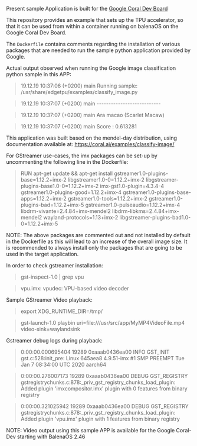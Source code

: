 Present sample Application is built for the [Google Coral Dev Board](https://coral.ai/products/dev-board/)

This repository provides an example that sets up the TPU accelerator, so that it can be used from within a container running on balenaOS on the Google Coral Dev Board.

The `Dockerfile` contains comments regarding the installation of various packages that are needed to run the sample python application provided by Google.

Actual output observed when running the Google image classification python sample in this APP:

> 19.12.19 10:37:06 (+0200)  main  Running sample: /usr/share/edgetpu/examples/classify_image.py

> 19.12.19 10:37:07 (+0200)  main  ---------------------------

> 19.12.19 10:37:07 (+0200)  main  Ara macao (Scarlet Macaw)

> 19.12.19 10:37:07 (+0200)  main  Score :  0.613281


This application was built based on the mendel-day distribution, using documentation available at: https://coral.ai/examples/classify-image/

For GStreamer use-cases, the imx packages can be set-up by uncommenting the following line in the Dockerfile:

> RUN apt-get update && apt-get install gstreamer1.0-plugins-base=1.12.2+imx-2 libgstreamer1.0-0=1.12.2+imx-2 libgstreamer-plugins-base1.0-0=1.12.2+imx-2 imx-gst1.0-plugin=4.3.4-4 gstreamer1.0-plugins-good=1.12.2+imx-4 gstreamer1.0-plugins-base-apps=1.12.2+imx-2 gstreamer1.0-tools=1.12.2+imx-2 gstreamer1.0-plugins-bad=1.12.2+imx-5 gstreamer1.0-pulseaudio=1.12.2+imx-4 libdrm-vivante=2.4.84+imx-mendel2 libdrm-libkms=2.4.84+imx-mendel2 wayland-protocols=1.13+imx-2 libgstreamer-plugins-bad1.0-0=1.12.2+imx-5

NOTE: The above packages are commented out and not installed by default in the Dockerfile as this will lead to an increase of the overall image size.
It is recommended to always install only the packages that are going to be used in the target application.

In order to check gstreamer installation:

> gst-inspect-1.0 | grep vpu

> vpu.imx:  vpudec: VPU-based video decoder

Sample GStreamer Video playback:

> export XDG_RUNTIME_DIR=/tmp/

> gst-launch-1.0 playbin uri=file:///usr/src/app/MyMP4VideoFile.mp4 video-sink=waylandsink

Gstreamer debug logs during playback:

> 0:00:00.000695404 19289 0xaaab0436ea00 INFO            GST_INIT gst.c:528:init_pre: Linux 645aea8 4.9.51-imx #1 SMP PREEMPT Tue Jan 7 08:34:00 UTC 2020 aarch64

> 0:00:00.276007173 19289 0xaaab0436ea00 DEBUG           GST_REGISTRY gstregistrychunks.c:878:_priv_gst_registry_chunks_load_plugin: Added plugin 'imxcompositor.imx' plugin with 0 features from binary registry

> 0:00:00.321025942 19289 0xaaab0436ea00 DEBUG           GST_REGISTRY gstregistrychunks.c:878:_priv_gst_registry_chunks_load_plugin: Added plugin 'vpu.imx' plugin with 1 features from binary registry

NOTE: Video output using this sample APP is available for the Google Coral-Dev starting with BalenaOS 2.46

